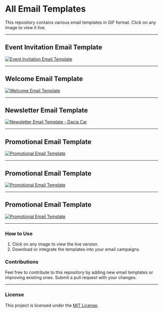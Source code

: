 # All Email Templates

This repository contains various email templates in GIF format. Click on any image to view it live.

---

## Event Invitation Email Template

[![Event Invitation Email Template](email/course.gif)](https://shahebali247bd.github.io/Mastering-Email-Template-101/)

---

## Welcome Email Template

[![Welcome Email Template](email/profile.gif)](https://shahebali247bd.github.io/email-template-portfolio/)

---

## Newsletter Email Template

[![Newsletter Email Template - Dacia Car](email/dacia.gif)](https://shahebali247bd.github.io/dacia-edm/)

---

## Promotional Email Template

[![Promotional Email Template](email/first-project.gif)](https://shahebali247bd.github.io/course-project-1/)

---

## Promotional Email Template

[![Promotional Email Template](email/product-promotion.gif)](https://shahebali247bd.github.io/course-project-1/)

---
## Promotional Email Template

[![Promotional Email Template](email/product-promotion-2.gif)](https://shahebali247bd.github.io/course-project-1/)

---

### How to Use

1. Click on any image to view the live version.
2. Download or integrate the templates into your email campaigns.

### Contributions

Feel free to contribute to this repository by adding new email templates or improving existing ones. Submit a pull request with your changes.

---

### License

This project is licensed under the [MIT License](LICENSE).
